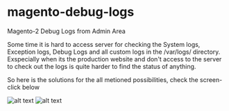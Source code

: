 # magento-debug-logs
Magento-2 Debug Logs from Admin Area

Some time it is hard to access server for checking the System logs, Exception logs, Debug Logs and all custom logs in the /var/logs/ directory.
Exspecially when its the production website and don't access to the server to check out the logs is quite harder to find the status of anything.

So here is the solutions for the all metioned possibilities, check the screen-click below

![alt text](https://chkoushik.com/wp-content/uploads/2020/07/screenshot-pits.chkoushik.com-2020.07.19-23_54_50.png)
![alt text](https://chkoushik.com/wp-content/uploads/2020/07/screenshot-pits.chkoushik.com-2020.07.19-23_58_38.png)
